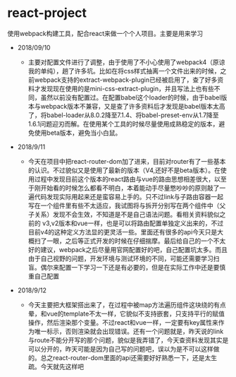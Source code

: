 # react-project
使用webpack构建工具，配合react来做一个个人项目。主要是用来学习


* 2018/09/10
    * 主要对配置文件进行了调整，由于使用了不小心使用了webpack4（原谅我的单纯），趟了许多坑。比如在将css样式抽离一个文件出来的时候，之前webpack支持的extract-webpack-plugin已经被启用了，查了好多资料才发现现在使用的是mini-css-extract-plugin，并且写法上也有些不同，虽然以前没有配置过。在配置babel这个loader的时候，由于babel版本与webpack版本不兼容，又是查了许多资料后才发现是babel版本太高了，将babel-loader从8.0.2降至7.1.4、将babel-preset-env从1.7降至1.6.1问题迎刃而解。在使用某个工具的时候尽量使用成熟稳定的版本，避免使用beta版本，避免当小白鼠。

* 2018/9/11
    * 今天在项目中把react-router-dom加了进来，目前对router有了一些基本的认识。不过貌似又是使用了最新的版本（V4,还好不是beta版本）。在使用过程中发现目前这个版本的react路由与vue的路由思想相差很大，以至于刚开始看的时候怎么都看不明白，本着能动手尽量憋吵吵的原则敲了一遍代码发现实际用起来还是蛮容易上手的。只不过link与子路由容器一起写在一个组件里有些不太适应，我试图将<link>与<route>拆开分别写在两个组件中（父子关系）发现不会生效，不知道是不是自己语法问题。看相关资料貌似之前的 v3,v2版本和vue一样，也是可以将路由配置单独定义出来的，不过目前v4的这种定义方法显的更灵活一些。里面还有很多的api今天只是大概扫了一眼，之后等正式开发的时候在仔细揣摩。最后给自己的一个不太好的建议，webpack之后尽量用官网配置好的吧，自己配置坑太多。而且由于自己视野的问题，开发环境与测试环境的不同，可能还需要学习扫盲。偶尔来配置一下学习一下还是有必要的，但是在实际工作中还是要慎重自己配置

* 2018/9/12
    * 今天主要把大框架搭出来了，在过程中被map方法遍历组件这块绕的有点晕，和vue的template不太一样，它貌似不支持嵌套，只支持平行的赋值操作，然后渲染那个变量。不过react和vue一样，一定要有key属性来作为唯一标示，否则渲染就会出现错误。还有一个问题就是，昨天说的link与route不能分开写的那个问题，貌似是我弄错了，今天查资料发现其实是可以分开的，昨天可能是因为自己写的问题吧，误以为是不可以这样做的。总之react-router-dom里面的api还需要好好熟悉一下，还是太生疏。今天就先这样吧
